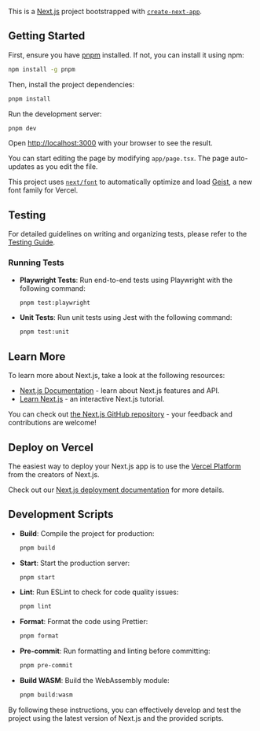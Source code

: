 This is a [Next.js](https://nextjs.org) project bootstrapped with [`create-next-app`](https://nextjs.org/docs/app/api-reference/cli/create-next-app).

## Getting Started

First, ensure you have [pnpm](https://pnpm.io/) installed. If not, you can install it using npm:

```bash
npm install -g pnpm
```

Then, install the project dependencies:

```bash
pnpm install
```

Run the development server:

```bash
pnpm dev
```

Open [http://localhost:3000](http://localhost:3000) with your browser to see the result.

You can start editing the page by modifying `app/page.tsx`. The page auto-updates as you edit the file.

This project uses [`next/font`](https://nextjs.org/docs/app/building-your-application/optimizing/fonts) to automatically optimize and load [Geist](https://vercel.com/font), a new font family for Vercel.

## Testing

For detailed guidelines on writing and organizing tests, please refer to the [Testing Guide](./TESTING.md).

### Running Tests

- **Playwright Tests**: Run end-to-end tests using Playwright with the following command:

  ```bash
  pnpm test:playwright
  ```

- **Unit Tests**: Run unit tests using Jest with the following command:

  ```bash
  pnpm test:unit
  ```

## Learn More

To learn more about Next.js, take a look at the following resources:

- [Next.js Documentation](https://nextjs.org/docs) - learn about Next.js features and API.
- [Learn Next.js](https://nextjs.org/learn) - an interactive Next.js tutorial.

You can check out [the Next.js GitHub repository](https://github.com/vercel/next.js) - your feedback and contributions are welcome!

## Deploy on Vercel

The easiest way to deploy your Next.js app is to use the [Vercel Platform](https://vercel.com/new?utm_medium=default-template&filter=next.js&utm_source=create-next-app&utm_campaign=create-next-app-readme) from the creators of Next.js.

Check out our [Next.js deployment documentation](https://nextjs.org/docs/app/building-your-application/deploying) for more details.

## Development Scripts

- **Build**: Compile the project for production:

  ```bash
  pnpm build
  ```

- **Start**: Start the production server:

  ```bash
  pnpm start
  ```

- **Lint**: Run ESLint to check for code quality issues:

  ```bash
  pnpm lint
  ```

- **Format**: Format the code using Prettier:

  ```bash
  pnpm format
  ```

- **Pre-commit**: Run formatting and linting before committing:

  ```bash
  pnpm pre-commit
  ```

- **Build WASM**: Build the WebAssembly module:

  ```bash
  pnpm build:wasm
  ```

By following these instructions, you can effectively develop and test the project using the latest version of Next.js and the provided scripts.
